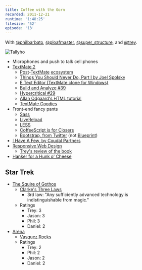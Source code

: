 ```yaml
---
title: Coffee with the Gorn
recorded: 2011-12-21
runtime: '1:48:25'
filesize: '52'
episode: '13'
---
```


With
[@philbarbato](https://twitter.com/philbarbato),
[@ploafmaster](https://twitter.com/ploafmaster),
[@super_structure](https://twitter.com/super_structure),
and [@trey](https://twitter.com/trey).

![Tallyho](https://jawgrind.s3.amazonaws.com/Jawgrind-Episode-13.jpg)

- Microphones and push to talk cell phones
- [TextMate 2](http://blog.macromates.com/2011/textmate-2-0-alpha/)
    - [Post](http://chocolatapp.com/)-[TextMate](http://www.vicoapp.com/) [ecosystem](http://www.sublimetext.com/)
    - [Things You Should Never Do, Part I by Joel Spolsky](http://www.joelonsoftware.com/articles/fog0000000069.html)
    - [E Text Editor (TextMate clone for Windows)](http://www.e-texteditor.com/)
    - [Build and Analyze #39](http://5by5.tv/buildanalyze/39)
    - [Hypercritical #29](http://5by5.tv/hypercritical/29)
    - [Allan Odgaard's HTML tutorial](http://screencasts.textmate.org/insert_html_tags.mov)
    - [TextMate Goodies](http://trey.cc/r/textmate)
- Front-end fancy pants
    - [Sass](http://sass-lang.com/)
    - [LiveReload](http://livereload.com/)
    - [LESS](http://lesscss.org/)
    - [CoffeeScript is for Closers](http://vimeo.com/33246634)
    - [Bootstrap, from Twitter](http://twitter.github.com/bootstrap/) (not [Blueprint](http://blueprintcss.org/))
- [I Have A Few, by Coudal Partners](http://coudal.com/regrets.php)
- [Responsive Web Design](http://www.abookapart.com/products/responsive-web-design)
    - [Trey's review of the book](http://trey.cc/post/9844209995/responsive-web-design)
- [Hanker for a Hunk o' Cheese](http://www.youtube.com/watch?v=U3jgo5ea_zc)

## Star Trek

- [The Squire of Gothos](http://en.wikipedia.org/wiki/The_Squire_of_Gothos)
    - [Clarke's Three Laws](http://en.wikipedia.org/wiki/Clarke's_three_laws)
        - 3rd law: "Any sufficiently advanced technology is indistinguishable from magic."
    - Ratings
        - Trey: 3
        - Jason: 3
        - Phil: 3
        - Daniel: 2
- <a href="http://en.wikipedia.org/wiki/Arena_(Star_Trek:_The_Original_Series)">Arena</a>
    - [Vasquez Rocks](http://en.wikipedia.org/wiki/Vasquez_Rocks)
    - Ratings
        - Trey: 2
        - Phil: 2
        - Jason: 2
        - Daniel: 2
